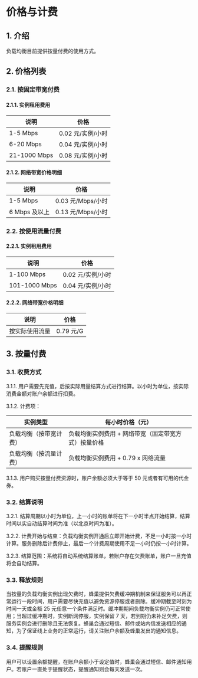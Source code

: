 # 价格与计费

## 1. 介绍

负载均衡目前提供按量付费的使用方式。

## 2. 价格列表

### 2.1. 按固定带宽付费

#### 2.1.1. 实例租用费用

|     说明     |        价格       |
|--------------|-------------------|
| 1-5 Mbps     | 0.02 元/实例/小时 |
| 6-20 Mbps    | 0.04 元/实例/小时 |
| 21-1000 Mbps | 0.08 元/实例/小时 |

#### 2.1.2. 网络带宽价格明细

|      说明     |        价格       |    
|---------------|-------------------|
| 1-5 Mbps      | 0.03 元/Mbps/小时 | 
| 6 Mbps 及以上 | 0.13 元/Mbps/小时 | 

### 2.2. 按使用流量付费

#### 2.2.1. 实例租用费用

|      说明     |        价格       |
|---------------|-------------------|
| 1-100 Mbps    | 0.02 元/实例/小时 |
| 101-1000 Mbps | 0.04 元/实例/小时 |

#### 2.2.2. 网络带宽价格明细

|      说明      |    价格   |
|----------------|-----------|
| 按实际使用流量 | 0.79 元/G |


## 3. 按量付费 

### 3.1. 收费方式

3.1.1. 用户需要先充值，后按实际用量结算方式进行结算。以小时为单位，按实际消费金额对账户余额进行扣费。

3.1.2. 计费项：

|        实例类型        |                   每小时价格（元）                  |
|------------------------|-----------------------------------------------------|
| 负载均衡（按带宽计费） | 负载均衡实例费用 + 网络带宽（固定带宽方式）按量价格 |
| 负载均衡（按流量计费） | 负载均衡实例费用 + 0.79 x 网络流量                  |

3.1.3. 用户购买按量付费资源时，账户余额必须大于等于 50 元或者有可用的代金券。

### 3.2. 结算说明 

3.2.1. 结算周期以小时为单位，上一小时的账单将在下一小时半点开始结算，结算时间以实自动结算时间为准（以北京时间为准）。

3.2.2. 计费开始与结束：负载均衡实例开通后立即开始计费，不足一小时按一小时计算。服务删除后计费停止，最后一个计费周期使用不足一小时仍按一小时计算。

3.2.3. 结算范围：系统将自动系统结算账单，若账户存在欠费账单，账户一旦充值将会自动结算。

### 3.3. 释放规则 

当按量的负载均衡实例出现欠费时，蜂巢提供欠费缓冲期机制来保证服务可以再正常运行一段时间，用户需要尽快充值以避免资源停服或者删除。缓冲期截至时刻为时间一天或金额 25 元任意一个条件满足时。缓冲期期间负载均衡实例仍可正常使用；当超过缓冲期时，实例断网停服，实例保留 7 天，若到期仍未补足欠费，则服务实例会进行删除且无法恢复。蜂巢会通过短信、邮件或站内信发送相应的通知，为了保证线上业务的正常运行，请关注账户余额及蜂巢发出的通知信息。

### 3.4. 提醒规则

用户可以设置余额提醒，在账户余额小于设定值时，蜂巢会通过短信、邮件通知用户。若账户一直处于提醒状态，提醒通知则会每天发送一次。
